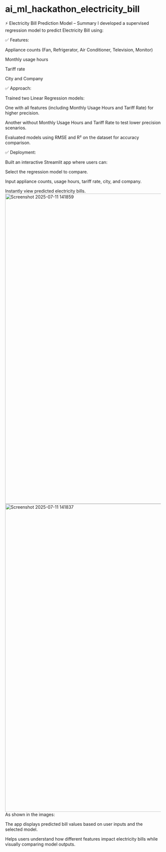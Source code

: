 # ai_ml_hackathon_electricity_bill

⚡ Electricity Bill Prediction Model – Summary
I developed a supervised regression model to predict Electricity Bill using:

✅ Features:

Appliance counts (Fan, Refrigerator, Air Conditioner, Television, Monitor)

Monthly usage hours

Tariff rate

City and Company

✅ Approach:

Trained two Linear Regression models:

One with all features (including Monthly Usage Hours and Tariff Rate) for higher precision.

Another without Monthly Usage Hours and Tariff Rate to test lower precision scenarios.

Evaluated models using RMSE and R² on the dataset for accuracy comparison.

✅ Deployment:

Built an interactive Streamlit app where users can:

Select the regression model to compare.

Input appliance counts, usage hours, tariff rate, city, and company.

Instantly view predicted electricity bills.
<img width="1918" height="1002" alt="Screenshot 2025-07-11 141859" src="https://github.com/user-attachments/assets/bd0b4c47-6289-4a98-8c7d-2046e07b6c11" />
<img width="1919" height="995" alt="Screenshot 2025-07-11 141837" src="https://github.com/user-attachments/assets/3e8e0829-bee9-4c32-aa3a-701b919ef124" />
As shown in the images:

The app displays predicted bill values based on user inputs and the selected model.

Helps users understand how different features impact electricity bills while visually comparing model outputs.
